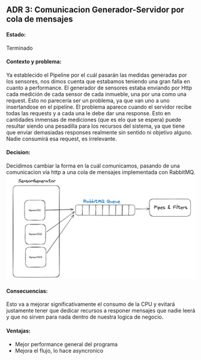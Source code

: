 ## ADR 3: Comunicacion Generador-Servidor por cola de mensajes
#### Estado: 
Terminado
#### Contexto y problema: 
Ya establecido el Pipeline por el cuál pasarán las medidas generadas por los sensores, nos dimos cuenta que estabamos teniendo una gran falla en cuanto a performance. El generador de sensores estaba enviando por Http cada medición de cada sensor de cada inmueble, una por una como una request. Esto no parecería ser un problema, ya que van uno a uno insertandose en el pipeline. El problema aparece cuando el servidor recibe todas las requests y a cada una le debe dar una response. Esto en cantidades inmensas de mediciones (que es elo que se espera) puede resultar siendo una pesadilla para los recursos del sistema, ya que tiene que enviar demasiadas responses realmente sin sentido ni objetivo alguno. Nadie consumirá esa request, es irrelevante.  

#### Decision:
Decidimos cambiar la forma en la cuál comunicamos, pasando de una comunicacion vía http a una cola de mensajes implementada con RabbitMQ. 
![Diagrama Cola de mensajes](/ADRs/Images/Screenshot%202024-05-24%20at%2017.13.33.png)

#### Consecuencias:
Esto va a mejorar significativamente el consumo de la CPU y evitará justamente tener que dedicar recursos a responer mensajes que nadie leerá y que no sirven para nada dentro de nuestra logica de negocio. 

#### Ventajas:
* Mejor performance general del programa
* Mejora el flujo, lo hace asyncronico

